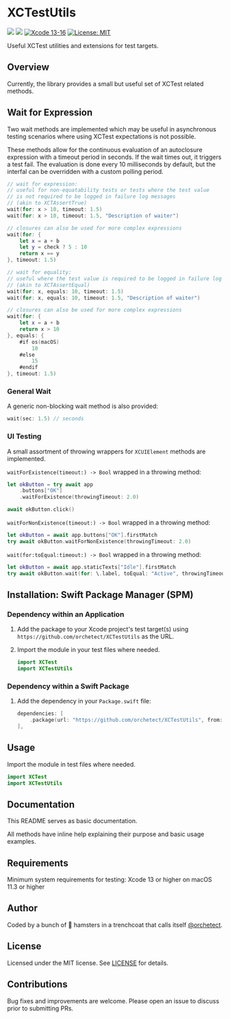 # XCTestUtils

[![](https://img.shields.io/endpoint?url=https%3A%2F%2Fswiftpackageindex.com%2Fapi%2Fpackages%2Forchetect%2FXCTestUtils%2Fbadge%3Ftype%3Dplatforms)](https://swiftpackageindex.com/orchetect/XCTestUtils) [![](https://img.shields.io/endpoint?url=https%3A%2F%2Fswiftpackageindex.com%2Fapi%2Fpackages%2Forchetect%2FXCTestUtils%2Fbadge%3Ftype%3Dswift-versions)](https://swiftpackageindex.com/orchetect/XCTestUtils) [![Xcode 13-16](https://img.shields.io/badge/Xcode-13–16-blue.svg?style=flat)](https://developer.apple.com/swift) [![License: MIT](http://img.shields.io/badge/license-MIT-lightgrey.svg?style=flat)](https://github.com/orchetect/XCTestUtils/blob/main/LICENSE)

Useful XCTest utilities and extensions for test targets.

## Overview

Currently, the library provides a small but useful set of XCTest related methods.

## Wait for Expression

Two wait methods are implemented which may be useful in asynchronous testing scenarios where using XCTest expectations is not possible.

These methods allow for the continuous evaluation of an autoclosure expression with a timeout period in seconds. If the wait times out, it triggers a test fail. The evaluation is done every 10 milliseconds by default, but the interfal can be overridden with a custom polling period.

```swift
// wait for expression:
// useful for non-equatability tests or tests where the test value
// is not required to be logged in failure log messages
// (akin to XCTAssertTrue)
wait(for: x > 10, timeout: 1.5)
wait(for: x > 10, timeout: 1.5, "Description of waiter")

// closures can also be used for more complex expressions
wait(for: {
    let x = a + b
    let y = check ? 5 : 10
    return x == y
}, timeout: 1.5)
```

```swift
// wait for equality:
// useful where the test value is required to be logged in failure log messages
// (akin to XCTAssertEqual)
wait(for: x, equals: 10, timeout: 1.5)
wait(for: x, equals: 10, timeout: 1.5, "Description of waiter")

// closures can also be used for more complex expressions
wait(for: {
    let x = a + b
    return x > 10
}, equals: {
    #if os(macOS)
        10
    #else
        15
    #endif
}, timeout: 1.5)
```

### General Wait

A generic non-blocking wait method is also provided:

```swift
wait(sec: 1.5) // seconds
```

### UI Testing

A small assortment of throwing wrappers for `XCUIElement` methods are implemented.

`waitForExistence(timeout:) -> Bool` wrapped in a throwing method:

```swift
let okButton = try await app
    .buttons["OK"]
    .waitForExistence(throwingTimeout: 2.0)

await okButton.click()
```

`waitForNonExistence(timeout:) -> Bool` wrapped in a throwing method:

```swift
let okButton = await app.buttons["OK"].firstMatch
try await okButton.waitForNonExistence(throwingTimeout: 2.0)
```

`wait(for:toEqual:timeout:) -> Bool` wrapped in a throwing method:

```swift
let okButton = await app.staticTexts["Idle"].firstMatch
try await okButton.wait(for: \.label, toEqual: "Active", throwingTimeout: 2.0)
```

## Installation: Swift Package Manager (SPM)

### Dependency within an Application

1. Add the package to your Xcode project's test target(s) using `https://github.com/orchetect/XCTestUtils` as the URL.

2. Import the module in your test files where needed.

   ```swift
   import XCTest
   import XCTestUtils
   ```

### Dependency within a Swift Package

1. Add the dependency in your `Package.swift` file:

   ```swift
   dependencies: [
       .package(url: "https://github.com/orchetect/XCTestUtils", from: "1.1.2")
   ],
   ```

## Usage

Import the module in test files where needed.

```swift
import XCTest
import XCTestUtils
```

## Documentation

This README serves as basic documentation.

All methods have inline help explaining their purpose and basic usage examples.

## Requirements

Minimum system requirements for testing: Xcode 13 or higher on macOS 11.3 or higher

## Author

Coded by a bunch of 🐹 hamsters in a trenchcoat that calls itself [@orchetect](https://github.com/orchetect).

## License

Licensed under the MIT license. See [LICENSE](https://github.com/orchetect/XCTestUtils/blob/master/LICENSE) for details.

## Contributions

Bug fixes and improvements are welcome. Please open an issue to discuss prior to submitting PRs.

